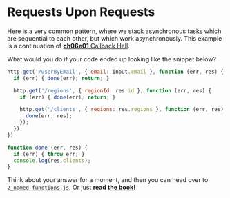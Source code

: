 # Requests Upon Requests

Here is a very common pattern, where we stack asynchronous tasks which are sequential to each other, but which work asynchronously. This example is a continuation of [**ch06e01** Callback Hell][1].

What would you do if your code ended up looking like the snippet below?

```js
http.get('/userByEmail', { email: input.email }, function (err, res) {
  if (err) { done(err); return; }

  http.get('/regions', { regionId: res.id }, function (err, res) {
    if (err) { done(err); return; }

    http.get('/clients', { regions: res.regions }, function (err, res) {
      done(err, res);
    });
  });
});

function done (err, res) {
  if (err) { throw err; }
  console.log(res.clients);
}
```

Think about your answer for a moment, and then you can head over to [`2_named-functions.js`][2]. Or just **read [the book][3]!**

  [1]: https://github.com/buildfirst/buildfirst/tree/master/ch06/01_callback-hell "Callback Hell"
  [2]: https://github.com/buildfirst/buildfirst/tree/master/ch06/02_requests-upon-requests/2_named-functions.js "Resolved Nesting"
  [3]: https://github.com/buildfirst/buildfirst "JavaScript Application Design: A Build First Approach"
